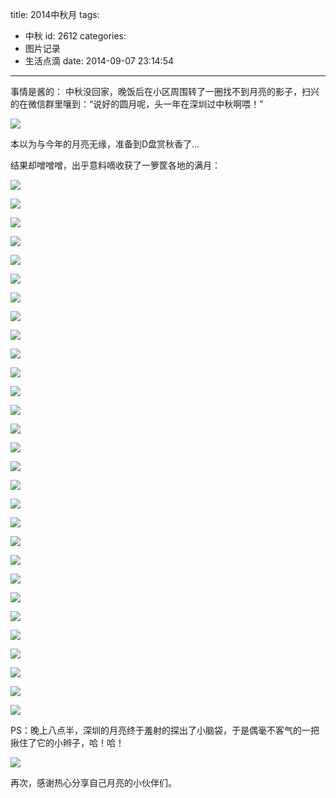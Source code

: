 title: 2014中秋月
tags:
  - 中秋
id: 2612
categories:
  - 图片记录
  - 生活点滴
date: 2014-09-07 23:14:54
---

事情是酱的：
中秋没回家，晚饭后在小区周围转了一圈找不到月亮的影子，扫兴的在微信群里嚷到：“说好的圆月呢，头一年在深圳过中秋啊喂！”

![](http://17173-migs.stor.sinaapp.com/original/033baf65fb018b72311092c63a0aa2b6.jpg)

<!--more-->

本以为与今年的月亮无缘，准备到D盘赏秋香了…

结果却噌噌噌，出乎意料嘀收获了一箩筐各地的满月：

![](http://17173-migs.stor.sinaapp.com/original/634f0e3a7c7d0f4d43e74fa62a37ac39.jpg)

![](http://17173-migs.stor.sinaapp.com/original/84b4722099ba5686ddf01c40e1ced4ce.jpg)

![](http://17173-migs.stor.sinaapp.com/original/86e2482d443a65c370a9ba33f0833ccf.jpg)

![](http://17173-migs.stor.sinaapp.com/original/18804852c06577459064283fe74f52c6.jpg)

![](http://17173-migs.stor.sinaapp.com/original/f392c9cb79bc97efe9bac732938770b1.jpg)

![](http://17173-migs.stor.sinaapp.com/original/75417ba7794ad3e838e3767e05651528.jpg)

![](http://17173-migs.stor.sinaapp.com/original/db9ab3ffeae58f09a304d8f79677cb65.jpg)

![](http://17173-migs.stor.sinaapp.com/original/cbd762f19fe28d2afc9a764013ec10ba.jpg)

![](http://17173-migs.stor.sinaapp.com/original/4c9808bec11ed4d28772e5b8e23cf88b.jpg)

![](http://17173-migs.stor.sinaapp.com/original/7e7173c1bb03700e86437bc63dd05b9d.jpg)

![](http://17173-migs.stor.sinaapp.com/original/39d89cc6e8df51a5116caeeae6e3f54b.jpg)

![](http://17173-migs.stor.sinaapp.com/original/d79c1355dfed19a4f60e61fb82de1615.jpg)

![](http://17173-migs.stor.sinaapp.com/original/23a9f7fdf65318a7935ad3148c6e856f.jpg)

![](http://17173-migs.stor.sinaapp.com/original/c4008c051de669005656e13d2e5a0785.jpg)

![](http://17173-migs.stor.sinaapp.com/original/2dcc56da1d25ebc3707b3b85ae43c6b6.jpg)

![](http://17173-migs.stor.sinaapp.com/original/f5e48a4fdc0b4538fe4835d8405bea84.jpg)

![](http://17173-migs.stor.sinaapp.com/original/e49d6a03c94562fdead3ba1d73bc7e49.jpg)

![](http://17173-migs.stor.sinaapp.com/original/21d3c61e7a0a195f764e0dbba75b4318.jpg)

![](http://17173-migs.stor.sinaapp.com/original/71bbbc7f11e88d4526b9dd01ed5947e6.jpg)

![](http://17173-migs.stor.sinaapp.com/original/713efb2b498c50109dcf9855b71a023f.jpg)

![](http://17173-migs.stor.sinaapp.com/original/b0bb5548046880bb1928c1530579884a.jpg)

![](http://17173-migs.stor.sinaapp.com/original/caaf148a0872a695f8fdaf8a65070dea.jpg)

![](http://17173-migs.stor.sinaapp.com/original/5ec9db730b711c24eca4827844832f68.jpg)

![](http://17173-migs.stor.sinaapp.com/original/05ee113fa169cc8aae12c157efebaf0f.jpg)

![](http://17173-migs.stor.sinaapp.com/original/43017e796ac341256ae9007fc60d4c68.jpg)

![](http://17173-migs.stor.sinaapp.com/original/d9be50413cda77f3a129e9325934dec4.jpg)

![](http://17173-migs.stor.sinaapp.com/original/d815d80c3567a097d297b65f021bd0c0.jpg)

![](http://17173-migs.stor.sinaapp.com/original/c9bdbdb0423f5bb27b84569fe0db9cef.jpg)

![](http://17173-migs.stor.sinaapp.com/original/8248569e0baae97c83f3ad5fafe7de52.jpg)

PS：晚上八点半，深圳的月亮终于羞射的探出了小脑袋，于是偶毫不客气的一把揪住了它的小辫子，哈！哈！

![](http://17173-migs.stor.sinaapp.com/original/e928b10e9b05ea294d97e498c6c1d6e5.jpg)

再次，感谢热心分享自己月亮的小伙伴们。